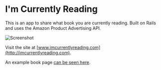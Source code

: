 I'm Currently Reading
=====================

This is an app to share what book you are currently reading. Built on Rails and uses the Amazon Product Advertising API.

![Screenshot](http://imcurrentlyreading.com/screenshot-smaller.png "screenshot")

Visit the site at [www.imcurrentlyreading.com](http://imcurrentlyreading.com).

An example book page [can be seen here](http://www.imcurrentlyreading.com/eloquent-ruby-addison-wesley-professional-ruby-by-russ-olsen).